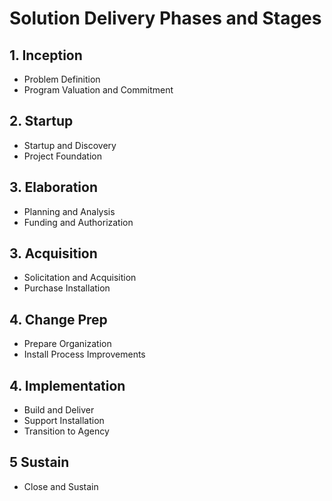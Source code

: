 # Solution Delivery Phases and Stages

## 1. Inception
* Problem Definition
* Program Valuation and Commitment

## 2. Startup
* Startup and Discovery
* Project Foundation

## 3. Elaboration
* Planning and Analysis
* Funding and Authorization

## 3. Acquisition
* Solicitation and Acquisition
* Purchase Installation

## 4. Change Prep
* Prepare Organization
* Install Process Improvements

## 4. Implementation
* Build and Deliver
* Support Installation
* Transition to Agency

## 5 Sustain
* Close and Sustain
